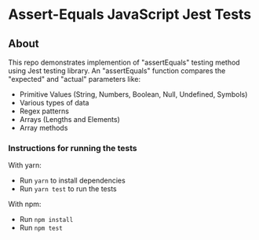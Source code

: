 # Assert-Equals JavaScript Jest Tests

## About

This repo demonstrates implemention of "assertEquals" testing method using Jest testing library. An "assertEquals" function compares the "expected" and "actual" parameters like:

- Primitive Values (String, Numbers, Boolean, Null, Undefined, Symbols)
- Various types of data
- Regex patterns
- Arrays (Lengths and Elements)
- Array methods

### Instructions for running the tests

With yarn:

- Run `yarn` to install dependencies
- Run `yarn test` to run the tests

With npm:

- Run `npm install`
- Run `npm test`
